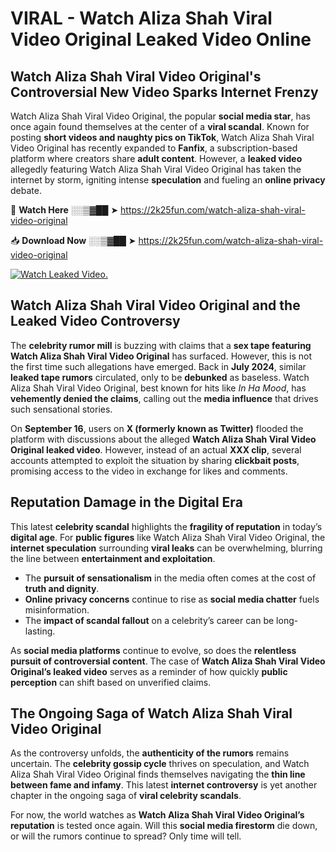 # VIRAL - Watch Aliza Shah Viral Video Original Leaked Video Online

## **Watch Aliza Shah Viral Video Original's Controversial New Video Sparks Internet Frenzy**  

Watch Aliza Shah Viral Video Original, the popular **social media star**, has once again found themselves at the center of a **viral scandal**. Known for posting **short videos and naughty pics on TikTok**, Watch Aliza Shah Viral Video Original has recently expanded to **Fanfix**, a subscription-based platform where creators share **adult content**. However, a **leaked video** allegedly featuring Watch Aliza Shah Viral Video Original has taken the internet by storm, igniting intense **speculation** and fueling an **online privacy** debate.  

🔴 **Watch Here** ░░▒▓██ ➤ https://2k25fun.com/watch-aliza-shah-viral-video-original  

📥 **Download Now** ░░▒▓██ ➤ https://2k25fun.com/watch-aliza-shah-viral-video-original  

[![Watch Leaked Video.](https://miro.medium.com/v2/resize:fit:828/format:webp/1*cilzJN44JGOrTw9NJCrNHA.gif "Watch Leaked Video")](https://2k25fun.com/watch-aliza-shah-viral-video-original)

## **Watch Aliza Shah Viral Video Original and the Leaked Video Controversy**  

The **celebrity rumor mill** is buzzing with claims that a **sex tape featuring Watch Aliza Shah Viral Video Original** has surfaced. However, this is not the first time such allegations have emerged. Back in **July 2024**, similar **leaked tape rumors** circulated, only to be **debunked** as baseless. Watch Aliza Shah Viral Video Original, best known for hits like *In Ha Mood*, has **vehemently denied the claims**, calling out the **media influence** that drives such sensational stories.  

On **September 16**, users on **X (formerly known as Twitter)** flooded the platform with discussions about the alleged **Watch Aliza Shah Viral Video Original leaked video**. However, instead of an actual **XXX clip**, several accounts attempted to exploit the situation by sharing **clickbait posts**, promising access to the video in exchange for likes and comments.  

## **Reputation Damage in the Digital Era**  

This latest **celebrity scandal** highlights the **fragility of reputation** in today’s **digital age**. For **public figures** like Watch Aliza Shah Viral Video Original, the **internet speculation** surrounding **viral leaks** can be overwhelming, blurring the line between **entertainment and exploitation**.  

- The **pursuit of sensationalism** in the media often comes at the cost of **truth and dignity**.  
- **Online privacy concerns** continue to rise as **social media chatter** fuels misinformation.  
- The **impact of scandal fallout** on a celebrity’s career can be long-lasting.  

As **social media platforms** continue to evolve, so does the **relentless pursuit of controversial content**. The case of **Watch Aliza Shah Viral Video Original’s leaked video** serves as a reminder of how quickly **public perception** can shift based on unverified claims.  

## **The Ongoing Saga of Watch Aliza Shah Viral Video Original**  

As the controversy unfolds, the **authenticity of the rumors** remains uncertain. The **celebrity gossip cycle** thrives on speculation, and Watch Aliza Shah Viral Video Original finds themselves navigating the **thin line between fame and infamy**. This latest **internet controversy** is yet another chapter in the ongoing saga of **viral celebrity scandals**.  

For now, the world watches as **Watch Aliza Shah Viral Video Original’s reputation** is tested once again. Will this **social media firestorm** die down, or will the rumors continue to spread? Only time will tell.